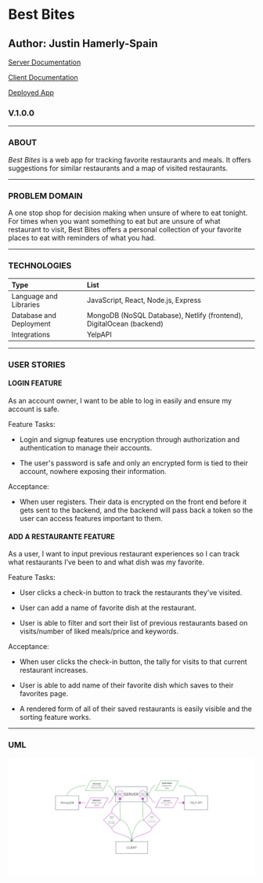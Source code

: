 # Best Bites

## Author: Justin Hamerly-Spain

[Server Documentation](./server/README.md)

[Client Documentation](./client/README.md)

[Deployed App](https://best-bites.netlify.app/)

### V.1.0.0

---

### ABOUT

*Best Bites* is a web app for tracking favorite restaurants and meals.  It offers suggestions for similar restaurants and a map of visited restaurants.

---

### PROBLEM DOMAIN

A one stop shop for decision making when unsure of where to eat tonight.  For times when you want something to eat but are unsure of what restaurant to visit, Best Bites offers a personal collection of your favorite places to eat with reminders of what you had.

---

### TECHNOLOGIES

|Type|List|
|:--|:--|
|Language and Libraries|JavaScript, React, Node.js, Express|
|Database and Deployment| MongoDB (NoSQL Database), Netlify (frontend), DigitalOcean (backend)|
|Integrations| YelpAPI |

---

### USER STORIES

#### LOGIN FEATURE

As an account owner, I want to be able to log in easily and ensure my account is safe.

Feature Tasks:

- Login and signup features use encryption through authorization and authentication to manage their accounts.

- The user's password is safe and only an encrypted form is tied to their account, nowhere exposing their information.

Acceptance:

- When user registers.  Their data is encrypted on the front end before it gets sent to the backend, and the backend will pass back a token so the user can access features important to them.

#### ADD A RESTAURANTE FEATURE

As a user, I want to input previous restaurant experiences so I can track what restaurants I’ve been to and what dish was my favorite.

Feature Tasks:

- User clicks a check-in button to track the restaurants they've visited.

- User can add a name of favorite dish at the restaurant.

- User is able to filter and sort their list of previous restaurants based on visits/number of liked meals/price and keywords.

Acceptance:

- When user clicks the check-in button, the tally for visits to that current restaurant increases.

- User is able to add name of their favorite dish which saves to their favorites page.

- A rendered form of all of their saved restaurants is easily visible and the sorting feature works.

<!-- #### ADD A MAP THAT DISPLAYS PREVIOUSLY VISITED RESTAURANTS

As a user, I want to view the restaurants I’ve already visited so I can easily make a selection if I don’t want to eat somewhere new.

Feature Tasks:

- Map will display pins of user’s previously visited restaurants.

- Pin will be a unique color.

- Map is dynamic, allowing user to scroll and see all their pins around the world.

Acceptance:

- When user clicks the map it will show the pins of all the restaurants they have previously visited.

- The pins will display in a unique color for user’s selections.

- The map will be scrollable, zooming in and out. -->

---

### UML

![Version 1 UML](./img/Best-Bites-UML_v1.png)
